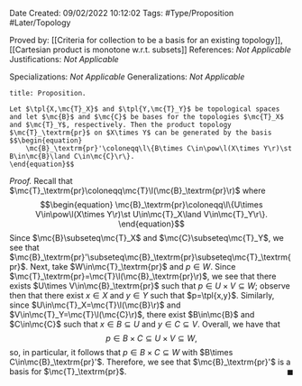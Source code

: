 <div class="topSpace"></div>

Date Created: 09/02/2022 10:12:02
Tags: #Type/Proposition #Later/Topology

Proved by: [[Criteria for collection to be a basis for an existing topology]], [[Cartesian product is monotone w.r.t. subsets]]
References: <i>Not Applicable</i>
Justifications: <i>Not Applicable</i>

Specializations: <i>Not Applicable</i>
Generalizations: <i>Not Applicable</i>

``` ad-Proposition
title: Proposition.

Let $\tpl{X,\mc{T}_X}$ and $\tpl{Y,\mc{T}_Y}$ be topological spaces and let $\mc{B}$ and $\mc{C}$ be bases for the topologies $\mc{T}_X$ and $\mc{T}_Y$, respectively. Then the product topology $\mc{T}_\textrm{pr}$ on $X\times Y$ can be generated by the basis
$$\begin{equation}
    \mc{B}_\textrm{pr}'\coloneqq\l\{B\times C\in\pow\l(X\times Y\r)\st B\in\mc{B}\land C\in\mc{C}\r\}.
\end{equation}$$

```

<i>Proof.</i> Recall that $\mc{T}_\textrm{pr}\coloneqq\mc{T}\l(\mc{B}_\textrm{pr}\r)$ where
$$\begin{equation}
    \mc{B}_\textrm{pr}\coloneqq\l\{U\times V\in\pow\l(X\times Y\r)\st U\in\mc{T}_X\land V\in\mc{T}_Y\r\}.
\end{equation}$$
Since $\mc{B}\subseteq\mc{T}_X$ and $\mc{C}\subseteq\mc{T}_Y$, we see that $\mc{B}_\textrm{pr}'\subseteq\mc{B}_\textrm{pr}\subseteq\mc{T}_\textrm{pr}$. Next, take $W\in\mc{T}_\textrm{pr}$ and $p\in W$. Since $\mc{T}_\textrm{pr}=\mc{T}\l(\mc{B}_\textrm{pr}\r)$, we see that there exists $U\times V\in\mc{B}_\textrm{pr}$ such that $p\in U\times V\subseteq W$; observe then that there exist $x\in X$ and $y\in Y$ such that $p=\tpl{x,y}$. Similarly, since $U\in\mc{T}_X=\mc{T}\l(\mc{B}\r)$ and $V\in\mc{T}_Y=\mc{T}\l(\mc{C}\r)$, there exist $B\in\mc{B}$ and $C\in\mc{C}$ such that $x\in B\subseteq U$ and $y\in C\subseteq V$. Overall, we have that
$$\begin{equation}
    p\in B\times C\subseteq U\times V\subseteq W,
\end{equation}$$
so, in particular, it follows that $p\in B\times C\subseteq W$ with $B\times C\in\mc{B}_\textrm{pr}'$. Therefore, we see that $\mc{B}_\textrm{pr}'$ is a basis for $\mc{T}_\textrm{pr}$.<span style="float:right;">$\blacksquare$</span>
